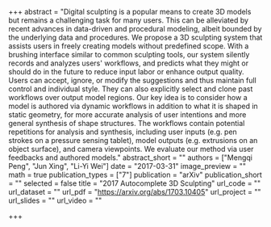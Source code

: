 +++
abstract = "Digital sculpting is a popular means to create 3D models but remains a challenging task for many users. This can be alleviated by recent advances in data-driven and procedural modeling, albeit bounded by the underlying data and procedures. We propose a 3D sculpting system that assists users in freely creating models without predefined scope. With a brushing interface similar to common sculpting tools, our system silently records and analyzes users' workflows, and predicts what they might or should do in the future to reduce input labor or enhance output quality. Users can accept, ignore, or modify the suggestions and thus maintain full control and individual style. They can also explicitly select and clone past workflows over output model regions. Our key idea is to consider how a model is authored via dynamic workflows in addition to what it is shaped in static geometry, for more accurate analysis of user intentions and more general synthesis of shape structures. The workflows contain potential repetitions for analysis and synthesis, including user inputs (e.g. pen strokes on a pressure sensing tablet), model outputs (e.g. extrusions on an object surface), and camera viewpoints. We evaluate our method via user feedbacks and authored models."
abstract_short = ""
authors = ["Mengqi Peng", "Jun Xing", "Li-Yi Wei"]
date = "2017-03-31"
image_preview = ""
math = true
publication_types = ["7"]
publication = "arXiv"
publication_short = ""
selected = false
title = "2017 Autocomplete 3D Sculpting"
url_code = ""
url_dataset = ""
url_pdf = "https://arxiv.org/abs/1703.10405"
url_project = ""
url_slides = ""
url_video = ""

+++

